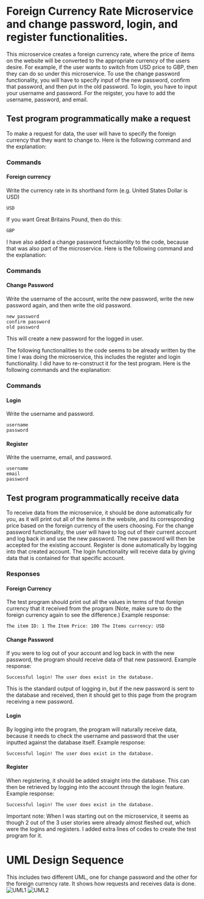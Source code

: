 # Foreign Currency Rate Microservice and change password, login, and register functionalities.
This microservice creates a foreign currency rate, where the price of items on the website will be converted to the appropriate currency of the users desire. For example,
if the user wants to switch from USD price to GBP, then they can do so under this microservice. To use the change password functionality, you will have to specify
input of the new password, confirm that password, and then put in the old password. To login, you have to input your username and password. For the reigster, you have
to add the username, password, and email.

## Test program programmatically make a request
To make a request for data, the user will have to specify the foreign currency that they want to change to. Here is the following command and the explanation:

### Commands
#### Foreign currency
Write the currency rate in its shorthand form (e.g. United States Dollar is USD)
```
USD
```
If you want Great Britains Pound, then do this:
```
GBP
```
I have also added a change password functaionlity to the code, because that was also part of the microservice. Here is the following command and the explanation:

### Commands
#### Change Password
Write the username of the account, write the new password, write the new password again, and then write the old password.
```
new password
confirm password
old password
```
This will create a new password for the logged in user.

The following functionalities to the code seems to be already written by the time I was doing the microservice, this includes the register and login functionality. I did 
have to re-construct it for the test program. Here is the following commands and the explanation:

### Commands
#### Login
Write the username and password.
```
username
password
```
#### Register
Write the username, email, and password.
```
username
email
password
```


## Test program programmatically receive data
To receive data from the microservice, it should be done automatically for you, as it will print out all of the items in the website, and its corresponding price
based on the foreign currency of the users choosing. For the change password functionality, the user will have to log out of their current account and log back in
and use the new password. The new password will then be accepted for the existing account. Register is done automatically by logging into that created account.
The login functionality will receive data by giving data that is contained for that specific account.

### Responses
#### Foreign Currency
The test program should print out all the values in terms of that foreign currency that it received from the program (Note, make sure to do the foreign currency again to see the difference.)
Example response:
```
The item ID: 1 The Item Price: 100 The Items currency: USD
```

#### Change Password
If you were to log out of your account and log back in with the new password, the program should receive data of that new password.
Example response:
```
Successful login! The user does exist in the database.
```
This is the standard output of logging in, but if the new password is sent to the database and received, then it should get to this page from the program
receiving a new password.

#### Login
By logging into the program, the program will naturally receive data, because it needs to check the username and password that the user inputted against the database itself.
Example response:
```
Successful login! The user does exist in the database.
```

#### Register
When registering, it should be added straight into the database. This can then be retrieved by logging into the account through the login feature.
Example response:
```
Successful login! The user does exist in the database.
```

Important note: When I was starting out on the microservice, it seems as though 2 out of the 3 user stories were already almost fleshed out, which were the logins and registers. I added extra
lines of codes to create the test program for it.

# UML Design Sequence
This includes two different UML, one for change password and the other for the foreign currency rate. It shows how requests and receives data is done.
![UML1](https://github.com/user-attachments/assets/35617f6b-7955-4c75-a9e2-32c6f824e6a3)
![UML2](https://github.com/user-attachments/assets/1400f454-f8b8-4fc0-8621-b43a98da9bfb)
